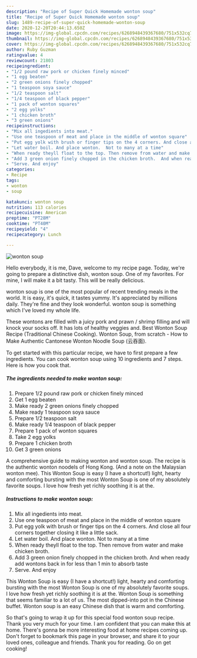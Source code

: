 ```yaml
---
description: "Recipe of Super Quick Homemade wonton soup"
title: "Recipe of Super Quick Homemade wonton soup"
slug: 1489-recipe-of-super-quick-homemade-wonton-soup
date: 2020-12-20T20:44:13.650Z
image: https://img-global.cpcdn.com/recipes/6268948439367680/751x532cq70/wonton-soup-recipe-main-photo.jpg
thumbnail: https://img-global.cpcdn.com/recipes/6268948439367680/751x532cq70/wonton-soup-recipe-main-photo.jpg
cover: https://img-global.cpcdn.com/recipes/6268948439367680/751x532cq70/wonton-soup-recipe-main-photo.jpg
author: Ruby Guzman
ratingvalue: 4
reviewcount: 21803
recipeingredient:
- "1/2 pound raw pork or chicken finely minced"
- "1 egg beaten"
- "2 green onions finely chopped"
- "1 teaspoon soya sauce"
- "1/2 teaspoon salt"
- "1/4 teaspoon of black pepper"
- "1 pack of wonton squares"
- "2 egg yolks"
- "1 chicken broth"
- "3 green onions"
recipeinstructions:
- "Mix all ingedients into meat."
- "Use one teaspoon of meat and place in the middle of wonton square"
- "Put egg yolk with brush or finger tips on the 4 corners. And close all four corners together closing it like a little sack."
- "Let water boil. And place wonton.  Not to many at a time"
- "When ready theyll float to the top. Then remove from water and make chicken broth."
- "Add 3 green onion finely chopped in the chicken broth.  And when ready add wontons back in for less than 1 min to absorb taste"
- "Serve. And enjoy"
categories:
- Recipe
tags:
- wonton
- soup

katakunci: wonton soup 
nutrition: 113 calories
recipecuisine: American
preptime: "PT28M"
cooktime: "PT40M"
recipeyield: "4"
recipecategory: Lunch

---
```



![wonton soup](https://img-global.cpcdn.com/recipes/6268948439367680/751x532cq70/wonton-soup-recipe-main-photo.jpg)

Hello everybody, it is me, Dave, welcome to my recipe page. Today, we're going to prepare a distinctive dish, wonton soup. One of my favorites. For mine, I will make it a bit tasty. This will be really delicious.

wonton soup is one of the most popular of recent trending meals in the world. It is easy, it's quick, it tastes yummy. It's appreciated by millions daily. They're fine and they look wonderful. wonton soup is something which I've loved my whole life.

These wontons are filled with a juicy pork and prawn / shrimp filling and will knock your socks off. It has lots of healthy veggies and. Best Wonton Soup Recipe (Traditional Chinese Cooking). Wonton Soup, from scratch - How to Make Authentic Cantonese Wonton Noodle Soup (云吞面).


To get started with this particular recipe, we have to first prepare a few ingredients. You can cook wonton soup using 10 ingredients and 7 steps. Here is how you cook that.

<!--inarticleads1-->

##### The ingredients needed to make wonton soup:

1. Prepare 1/2 pound raw pork or chicken finely minced
1. Get 1 egg beaten
1. Make ready 2 green onions finely chopped
1. Make ready 1 teaspoon soya sauce
1. Prepare 1/2 teaspoon salt
1. Make ready 1/4 teaspoon of black pepper
1. Prepare 1 pack of wonton squares
1. Take 2 egg yolks
1. Prepare 1 chicken broth
1. Get 3 green onions


A comprehensive guide to making wonton and wonton soup. The recipe is the authentic wonton noodels of Hong Kong. (And a note on the Malaysian wonton mee). This Wonton Soup is easy (I have a shortcut!) light, hearty and comforting bursting with the most Wonton Soup is one of my absolutely favorite soups. I love how fresh yet richly soothing it is at the. 

<!--inarticleads2-->

##### Instructions to make wonton soup:

1. Mix all ingedients into meat.
1. Use one teaspoon of meat and place in the middle of wonton square
1. Put egg yolk with brush or finger tips on the 4 corners. And close all four corners together closing it like a little sack.
1. Let water boil. And place wonton.  Not to many at a time
1. When ready theyll float to the top. Then remove from water and make chicken broth.
1. Add 3 green onion finely chopped in the chicken broth.  And when ready add wontons back in for less than 1 min to absorb taste
1. Serve. And enjoy


This Wonton Soup is easy (I have a shortcut!) light, hearty and comforting bursting with the most Wonton Soup is one of my absolutely favorite soups. I love how fresh yet richly soothing it is at the. Wonton Soup is something that seems familiar to a lot of us. The most dipped-into pot in the Chinese buffet. Wonton soup is an easy Chinese dish that is warm and comforting. 

So that's going to wrap it up for this special food wonton soup recipe. Thank you very much for your time. I am confident that you can make this at home. There's gonna be more interesting food at home recipes coming up. Don't forget to bookmark this page in your browser, and share it to your loved ones, colleague and friends. Thank you for reading. Go on get cooking!
